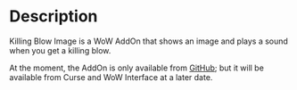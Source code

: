 ﻿Description
===========
Killing Blow Image is a WoW AddOn that shows an image and plays a sound when you get a killing blow.

At the moment, the AddOn is only available from [GitHub](https://github.com/Choonster/KillingBlowImage/); but it will be available from Curse and WoW Interface at a later date.